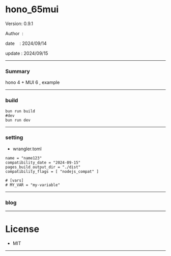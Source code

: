﻿# hono_65mui

 Version: 0.9.1

 Author  : 

 date    : 2024/09/14

 update  : 2024/09/15
***
### Summary

hono 4 + MUI 6 , example

***
### build

```
bun run build
#dev
bun run dev
```

***
### setting
* wrangler.toml

```
name = "name123"
compatibility_date = "2024-09-15"
pages_build_output_dir = "./dist"
compatibility_flags = [ "nodejs_compat" ]

# [vars]
# MY_VAR = "my-variable"
```

***
### blog 

***
# License

* MIT

***

